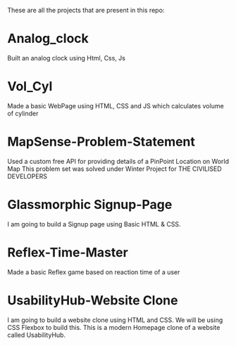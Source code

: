 These are all the projects that are present in this repo:


# Analog_clock
Built an analog clock using Html, Css, Js

# Vol_Cyl
Made a basic WebPage using HTML, CSS and JS which calculates volume of cylinder

# MapSense-Problem-Statement
Used a custom free API for providing details of a PinPoint Location on World Map
This problem set was solved under Winter Project for THE CIVILISED DEVELOPERS

# Glassmorphic Signup-Page
I am going to build a Signup page using Basic HTML & CSS.

# Reflex-Time-Master
Made a basic Reflex game based on reaction time of a user 

# UsabilityHub-Website Clone
I am going to build a website clone using HTML and CSS. We will be using CSS Flexbox to build this. This is a modern Homepage clone of a website called UsabilityHub.
